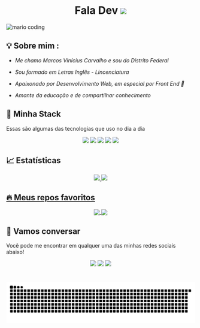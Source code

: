 <h1 align="center" >Fala Dev  <img src="https://media.giphy.com/media/hvRJCLFzcasrR4ia7z/giphy.gif" width="30px"></h1>

![mario coding](https://i.imgur.com/1ZvVkDc.gif)

## 💡 Sobre mim :
 - *Me chamo Marcos Vinícius Carvalho e sou do Distrito Federal* 

 - *Sou formado em Letras Inglês - Lincenciatura* 
 
 - *Apaixonado por Desenvolvimento Web, em especial por Front End 💙* 
 
 - *Amante da educação e de compartilhar conhecimento* 


## 🔮 Minha Stack
 Essas são algumas das tecnologias que uso no dia a dia

<div align="center">
 <img src="https://i.giphy.com/media/eNAsjO55tPbgaor7ma/200w.webp" width="100">      
 <img src="https://media3.giphy.com/media/kdFc8fubgS31b8DsVu/giphy.gif" width="100">      
 <img src="https://media3.giphy.com/media/ln7z2eWriiQAllfVcn/200w.webp" width="100">      
 <img src="https://media0.giphy.com/media/XAxylRMCdpbEWUAvr8/giphy.gif" width="100">
 <img src="https://media4.giphy.com/media/fsEaZldNC8A1PJ3mwp/giphy.gif" width="100">
</div>

## 📈 Estatísticas

<div align="center">
  <a href="https://github.com/Marki1ins/project-esports">
  <img height="180em" src="https://github-readme-stats.vercel.app/api/top-langs/?username=Marki1ins&layout=compact&langs_count=7&theme=react&hide_border=true"/>
  <img height="180em" src="https://github-readme-stats.vercel.app/api?username=Marki1ins&show_icons=true&theme=react&include_all_commits=true&count_private=true&hide_border=true"/>
</div>

## 🔥 Meus repos favoritos

<div align="center">
 <a href="https://github.com/Marki1ins/project-esports">
  <img align="center" src="https://github-readme-stats.vercel.app/api/pin/?username=Marki1ins&repo=project-esports" />
</a>
<a href="https://github.com/Marki1ins/lab-ds">
  <img align="center" src="https://github-readme-stats.vercel.app/api/pin/?username=Marki1ins&repo=lab-ds" />
</a>
</div>
 

## :speech_balloon: Vamos conversar  

Você pode me encontrar em qualquer uma das minhas redes sociais abaixo! 

<div align="center">
  <a href="https://github.com/Marki1ins"><img src="https://img.shields.io/badge/-Github-%23333?style=for-the-badge&logo=github&logoColor=white" target="_blank"></a>  <a href="https://instagram.com/_markiins" target="_blank"><img src="https://img.shields.io/badge/-Instagram-%23E4405F?style=for-the-badge&logo=instagram&logoColor=white" target="_blank"></a>  <a href="https://www.linkedin.com/in/marcos-vin%C3%ADcius-de-freitas-carvalho-43633121a/" target="_blank"><img src="https://img.shields.io/badge/-LinkedIn-%230077B5?style=for-the-badge&logo=linkedin&logoColor=white" target="_blank"></a>
</div>
 
#
 
![Snake animation](https://github.com/Ricmaloy/Ricmaloy/blob/output/github-contribution-grid-snake.svg)
